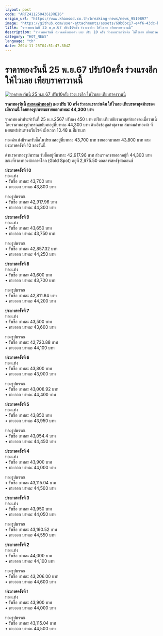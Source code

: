 ```yaml
---
layout: post
code: "ART24112504361DREI6"
origin_url: "https://www.khaosod.co.th/breaking-news/news_9519897"
image: "https://github.com/user-attachments/assets/69b6bc17-e4f6-43dc-b08c-a4f62216f612"
title: "ราคาทองวันนี้ 25 พ.ย.67 ปรับ10ครั้ง ร่วงแรงอีก ให้ไวเลย เทียบราคาวานนี้"
description: "ราคาทองวันนี้ สมาคมค้าทองคำ เผย ปรับ 10 ครั้ง ร่วงลงแรงกว่าเดิม ให้ไวเลย เทียบราคาสุดท้ายของเมื่อวานนี้ โดยทองรูปพรรณขายออกบาทละ 44,300 บาท"
category: "HOT_NEWS"
language: "th"
date: 2024-11-25T04:51:47.304Z
---
```


# ราคาทองวันนี้ 25 พ.ย.67 ปรับ10ครั้ง ร่วงแรงอีก ให้ไวเลย เทียบราคาวานนี้

[![ราคาทองวันนี้ 25 พ.ย.67 ปรับ10ครั้ง ร่วงแรงอีก ให้ไวเลย เทียบราคาวานนี้](https://www.khaosod.co.th/wpapp/uploads/2024/11/gold-price-2.jpg "ราคาทองวันนี้ 25 พ.ย.67 ปรับ10ครั้ง ร่วงแรงอีก ให้ไวเลย เทียบราคาวานนี้")](https://www.khaosod.co.th/wpapp/uploads/2024/11/gold-price-2.jpg)

**ราคาทองวันนี้ [สมาคมค้าทองคำ](https://www.goldtraders.or.th/) เผย ปรับ 10 ครั้ง ร่วงลงแรงกว่าเดิม ให้ไวเลย เทียบราคาสุดท้ายของเมื่อวานนี้ โดยทองรูปพรรณขายออกบาทละ 44,300 บาท**

ราคาทองคำประจำวันที่ 25 พ.ย.2567 ปรับลง 450 บาท เปรียบเทียบกับราคาสุดท้ายอของเมื่อวานนี้ โดยราคาทองรูปพรรณขยับมาอยู่ที่บาทละ 44,300 บาท อ้างอิงข้อมูลล่าสุดจาก สมาคมค้าทองคำ ที่เผยแพร่ผ่านทางเว็บไซต์ เมื่อเวลา 10.48 น.ที่ผ่านมา

ทองคำแท่งมีราคารับซื้อในประเทศอยู่ที่บาทละ 43,700 บาท ขายออกบาทละ 43,800 บาท ตามประกาศครั้งที่ 10 ของวันนี้

ด้านราคาทองรูปพรรณ รับซื้ออยู่ที่บาทละ 42,917.96 บาท ส่วนราคาขายออกอยู่ที่ 44,300 บาท ขณะที่ราคาทองคำตลาดโลก (Gold Spot) อยู่ที่ 2,675.50 ดอลลาร์สหรัฐต่อออนซ์

**ประกาศครั้งที่ 10**  
ทองแท่ง  
• รับซื้อ บาทละ 43,700 บาท  
• ขายออก บาทละ 43,800 บาท

ทองรูปพรรณ  
• รับซื้อ บาทละ 42,917.96 บาท  
• ขายออก บาทละ 44,300 บาท

**ประกาศครั้งที่ 9**  
ทองแท่ง  
• รับซื้อ บาทละ 43,650 บาท  
• ขายออก บาทละ 43,750 บาท

ทองรูปพรรณ  
• รับซื้อ บาทละ 42,857.32 บาท  
• ขายออก บาทละ 44,250 บาท

**ประกาศครั้งที่ 8**  
ทองแท่ง  
• รับซื้อ บาทละ 43,600 บาท  
• ขายออก บาทละ 43,700 บาท

ทองรูปพรรณ  
• รับซื้อ บาทละ 42,811.84 บาท  
• ขายออก บาทละ 44,200 บาท

**ประกาศครั้งที่ 7**  
ทองแท่ง  
• รับซื้อ บาทละ 43,500 บาท  
• ขายออก บาทละ 43,600 บาท

ทองรูปพรรณ  
• รับซื้อ บาทละ 42,720.88 บาท  
• ขายออก บาทละ 44,100 บาท

**ประกาศครั้งที่ 6**  
ทองแท่ง  
• รับซื้อ บาทละ 43,800 บาท  
• ขายออก บาทละ 43,900 บาท

ทองรูปพรรณ  
• รับซื้อ บาทละ 43,008.92 บาท  
• ขายออก บาทละ 44,400 บาท

**ประกาศครั้งที่ 5**  
ทองแท่ง  
• รับซื้อ บาทละ 43,850 บาท  
• ขายออก บาทละ 43,950 บาท

ทองรูปพรรณ  
• รับซื้อ บาทละ 43,054.4 บาท  
• ขายออก บาทละ 44,450 บาท

**ประกาศครั้งที่ 4**  
ทองแท่ง  
• รับซื้อ บาทละ 43,900 บาท  
• ขายออก บาทละ 44,000 บาท

ทองรูปพรรณ  
• รับซื้อ บาทละ 43,115.04 บาท  
• ขายออก บาทละ 44,500 บาท

**ประกาศครั้งที่ 3**  
ทองแท่ง  
• รับซื้อ บาทละ 43,950 บาท  
• ขายออก บาทละ 44,050 บาท

ทองรูปพรรณ  
• รับซื้อ บาทละ 43,160.52 บาท  
• ขายออก บาทละ 44,550 บาท

**ประกาศครั้งที่ 2**  
ทองแท่ง  
• รับซื้อ บาทละ 44,000 บาท  
• ขายออก บาทละ 44,100 บาท

ทองรูปพรรณ  
• รับซื้อ บาทละ 43,206.00 บาท  
• ขายออก บาทละ 44,600 บาท

**ประกาศครั้งที่ 1**  
ทองแท่ง  
• รับซื้อ บาทละ 43,900 บาท  
• ขายออก บาทละ 44,000 บาท

ทองรูปพรรณ  
• รับซื้อ บาทละ 43,115.04 บาท  
• ขายออก บาทละ 44,500 บาท